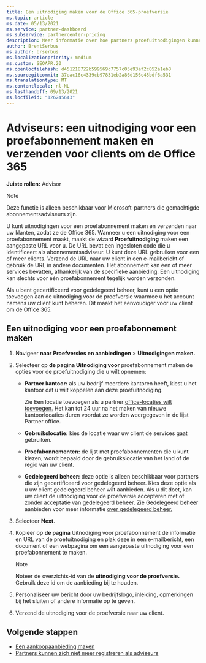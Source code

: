 ```yaml
---
title: Een uitnodiging maken voor de Office 365-proefversie
ms.topic: article
ms.date: 05/13/2021
ms.service: partner-dashboard
ms.subservice: partnercenter-pricing
description: Meer informatie over hoe partners proefuitnodigingen kunnen maken en verzenden voor hun clients om te proberen Office 365. Partners zijn vaak een geautoriseerde abonnementsadviseur.
author: BrentSerbus
ms.author: brserbus
ms.localizationpriority: medium
ms.custom: SEOAPR.20
ms.openlocfilehash: d451218722b599569c7757c05e93af2c052a1eb8
ms.sourcegitcommit: 37eac16c4339cb97831eb2a86d156c45bdf6a531
ms.translationtype: MT
ms.contentlocale: nl-NL
ms.lasthandoff: 09/13/2021
ms.locfileid: "126245643"
---
```

# <a name="advisors-create-and-send-a-trial-invitation-for-clients-to-try-office-365"></a>Adviseurs: een uitnodiging voor een proefabonnement maken en verzenden voor clients om de Office 365


**Juiste rollen:** Advisor

> [!NOTE]
> Deze functie is alleen beschikbaar voor Microsoft-partners die gemachtigde abonnementsadviseurs zijn.

U kunt uitnodigingen voor een proefabonnement maken en verzenden naar uw klanten, zodat ze de Office 365. Wanneer u een uitnodiging voor een proefabonnement maakt, maakt de wizard **Proefuitnodiging** maken een aangepaste URL voor u. De URL bevat een ingesloten code die u identificeert als abonnementsadviseur. U kunt deze URL gebruiken voor een of meer clients. Verzend de URL naar uw client in een e-mailbericht of gebruik de URL in andere documenten. Het abonnement kan een of meer services bevatten, afhankelijk van de specifieke aanbieding. Een uitnodiging kan slechts voor één proefabonnement tegelijk worden verzonden.

Als u bent gecertificeerd voor gedelegeerd beheer, kunt u een optie toevoegen aan de uitnodiging voor de proefversie waarmee u het account namens uw client kunt beheren. Dit maakt het eenvoudiger voor uw client om de Office 365.

## <a name="to-create-a-trial-invitation"></a>Een uitnodiging voor een proefabonnement maken

1. Navigeer **naar Proefversies en aanbiedingen**  >  **Uitnodigingen maken.**

2. Selecteer op **de pagina Uitnodiging voor** proefabonnement maken de opties voor de proefuitnodiging die u wilt opnemen:

    - **Partner kantoor:** als uw bedrijf meerdere kantoren heeft, kiest u het kantoor dat u wilt koppelen aan deze proefuitnodiging.

        Zie Een locatie toevoegen als u partner [office-locaties wilt toevoegen.](manage-locations.md) Het kan tot 24 uur na het maken van nieuwe kantoorlocaties duren voordat ze worden weergegeven in de lijst Partner office.

    - **Gebruikslocatie:** kies de locatie waar uw client de services gaat gebruiken.
    - **Proefabonnementen:** de lijst met proefabonnementen die u kunt kiezen, wordt bepaald door de gebruikslocatie van het land of de regio van uw client.
    - **Gedelegeerd beheer:** deze optie is alleen beschikbaar voor partners die zijn gecertificeerd voor gedelegeerd beheer. Kies deze optie als u uw client gedelegeerd beheer wilt aanbieden. Als u dit doet, kan uw client de uitnodiging voor de proefversie accepteren met of zonder acceptatie van gedelegeerd beheer. Zie Gedelegeerd beheer aanbieden voor meer informatie [over gedelegeerd beheer.](customers-revoke-admin-privileges.md)

3. Selecteer **Next**.

4. Kopieer op **de pagina** Uitnodiging voor proefabonnement de informatie en URL van de proefuitnodiging en plak deze in een e-mailbericht, een document of een webpagina om een aangepaste uitnodiging voor een proefabonnement te maken.

    > [!NOTE]
    > Noteer de overzichts-id van de **uitnodiging voor de proefversie.** Gebruik deze id om de aanbieding bij te houden.

5. Personaliseer uw bericht door uw bedrijfslogo, inleiding, opmerkingen bij het sluiten of andere informatie op te geven.

6. Verzend de uitnodiging voor de proefversie naar uw client.

## <a name="next-steps"></a>Volgende stappen

- [Een aankoopaanbieding maken](advisor-create-a-purchase-offer.md)
- [Partners kunnen zich niet meer registreren als adviseurs](advisors-no-csp.md)
